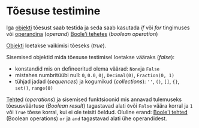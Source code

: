 # Tõesuse testimine

Iga [objekti](../../terminid/sonastik/objekt-object.md) tõesust saab testida ja seda saab kasutada _if_ või _for_ tingimuses või [operandina](../../terminid/sonastik/operand-operand.md) \(_operand_\) [Boole'i tehetes](../../terminid/sonastik/boolei-tehe.md) \(_boolean operation_\)

[Objekti](../../terminid/sonastik/objekt-object.md) loetakse vaikimisi tõeseks \(_true_\).

Sisemised objektid mida tõesuse testimisel loetakse vääraks \(_false_\):

* konstandid mis on defineeritud olema väärad: `None`ja `False`
* mistahes numbritüübi null: `0`, `0.0`, `0j`, `Decimal(0)`, `Fraction(0, 1)`
* tühjad jadad \(_sequences_\) ja kogumikud \(_collections_\): `''`, `()`, `[]`, `{}`, `set()`, `range(0)`

[Tehted](../../terminid/sonastik/tehe-operation.md) \(_operations_\) ja sisemised funktsioonid mis annavad tulemuseks tõesusväärtuse \(_Boolean result_\) tagastavad alati `0`või `False` väära korral ja `1` või `True` tõese korral, kui ei ole teisiti öeldud. Oluline erand: [Boole'i tehted](../../terminid/sonastik/boolei-tehe.md) \(Boolean operations\) `or` ja `and` tagastavad alati ühe operandidest.

